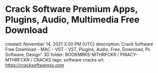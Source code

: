 # Crack Software Premium Apps, Plugins, Audio, Multimedia Free Download

created: November 14, 2021 3:00 PM (UTC)
description: Crack Software Free Download - MAC - VST - VST, Plugins, Audio, Free, Download, Pc Software, Design" 3D
folder: BOOKMRKS-MTHRFCKR / PIRACY-MTHRFCKR / CRACKS
tags: software cracks
url: https://cracksoftwaress.com